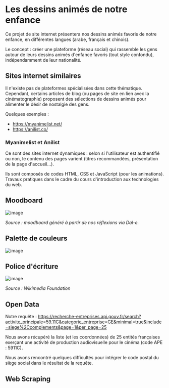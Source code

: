 # **Les dessins animés de notre enfance**

Ce projet de site internet présentera nos dessins animés favoris de notre enfance, en différentes langues (arabe, français et chinois). 

Le concept : créer une plateforme (réseau social) qui rassemble les gens autour de leurs dessins animés d'enfance favoris (tout style confondu), indépendamment de leur nationalité.

## **Sites internet similaires**

Il n'existe pas de plateformes spécialisées dans cette thématique. Cependant, certains articles de blog (ou pages de site en lien avec la cinématographie) proposent des sélections de dessins animés pour alimenter le désir de nostalgie des gens.

Quelques exemples :
- https://myanimelist.net/
- https://anilist.co/

### Myanimelist et Anilist

Ce sont des sites internet dynamiques : selon si l'utilisateur est authentifié ou non, le contenu des pages varient (titres recommandées, présentation de la page d'accueil...).

Ils sont composés de codes HTML, CSS et JavaScript (pour les animations).
Travaux pratiques dans le cadre du cours d'introduction aux technologies du web.

## Moodboard
![image](https://github.com/user-attachments/assets/ec1ec72d-056f-495c-aca8-9a410bff8d16)

_Source : moodboard généré à partir de nos réflexions via Dal-e._

## Palette de couleurs

![image](https://github.com/user-attachments/assets/d2573aca-1d5a-46f3-b1ec-8409b439be47)

## Police d'écriture

![image](https://github.com/user-attachments/assets/1c5d4363-9635-46e1-bee2-8fb1abc1722b)

_Source : Wikimedia Foundation_

## Open Data

Notre requête :
https://recherche-entreprises.api.gouv.fr/search?activite_principale=59.11C&categorie_entreprise=GE&minimal=true&include=siege%2Ccomplements&page=1&per_page=25

Nous avons récupéré la liste (et les coordonnées) de 25 entités françaises exerçant une activité de production audiovisuelle pour le cinéma (code APE : 5911C).

Nous avons rencontré quelques difficultés pour intégrer le code postal du siège social dans le résultat de la requête.

## Web Scraping
